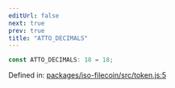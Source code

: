 ```yaml
---
editUrl: false
next: true
prev: true
title: "ATTO_DECIMALS"
---
```


```ts
const ATTO_DECIMALS: 18 = 18;
```

Defined in: [packages/iso-filecoin/src/token.js:5](https://github.com/hugomrdias/filecoin/blob/main/packages/iso-filecoin/src/token.js#L5)
